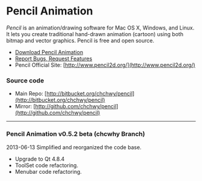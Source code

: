 # Pencil Animation

*Pencil* is an animation/drawing software for Mac OS X, Windows, and Linux. It lets you create traditional hand-drawn animation (cartoon) using both bitmap and vector graphics. Pencil is free and open source.

* [Download Pencil Animation](https://bitbucket.org/chchwy/pencil/downloads)
* [Report Bugs, Request Features](https://bitbucket.org/chchwy/pencil/issues)
* Pencil Official Site: [http://www.pencil2d.org/](http://www.pencil2d.org/)

### Source code

* Main Repo: [http://bitbucket.org/chchwy/pencil](http://bitbucket.org/chchwy/pencil)
* Mirror: [http://github.com/chchwy/pencil](http://github.com/chchwy/pencil)

----------------------------------------------------------------

### Pencil Animation v0.5.2 beta (chcwhy Branch)

2013-06-13
Simplified and reorganized the code base.

* Upgrade to Qt 4.8.4
* ToolSet code refactoring.
* Menubar code refactoring.

